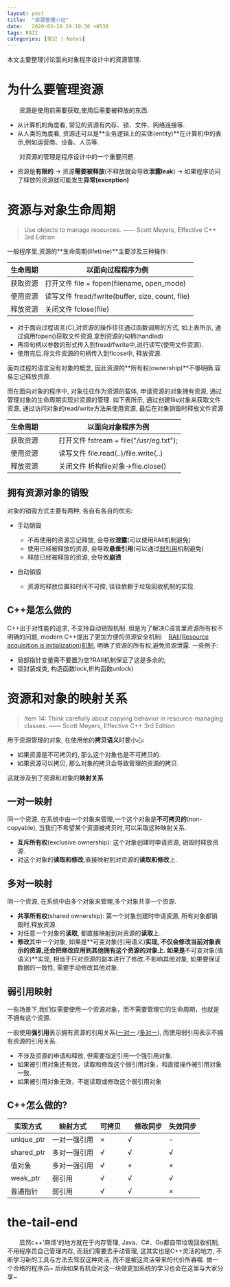 ```yaml
---
layout: post
title:  "资源管理小记"
date:   2020-03-20 19:10:36 +0530
tags: RAII 
categories: [笔记 | Notes]
---
```

本文主要整理讨论面向对象程序设计中的资源管理.

# 为什么要管理资源
&#8195;&#8195;资源是使用前需要获取,使用后需要被释放的东西.
+ 从计算机的角度看, 常见的资源有内存、锁、文件、网络连接等.
+ 从人类的角度看, 资源还可以是**业务逻辑上的实体(entity)**在计算机中的表示,例如运营商、设备、人员等.

&#8195;&#8195;对资源的管理是程序设计中的一个重要问题.
+ 资源是**有限的** -> 资源**需要被释放**(不释放就会导致**泄露leak**) -> 如果程序访问了释放的资源就可能发生**异常(exception)**


# 资源与对象生命周期

>  Use objects to manage resources. —— Scott Meyers, Effective C++ 3rd Edition

一般程序里,资源的**生命周期(lifetime)**主要涉及三种操作:

生命周期 | 以面向**过程**程序为例
-|-
获取资源  |    打开文件 file = fopen(filename, open_mode)
使用资源  |    读写文件 fread/fwrite(buffer, size, count, file)
释放资源  |    关闭文件 fclose(file)

+ 对于面向过程语言(C),对资源的操作往往通过函数调用的方式, 如上表所示, 通过调用fopen()获取文件资源,拿到资源的句柄(handled)
+ 再将句柄以参数的形式传入到fread/fwrite中,进行读写(使用文件资源).
+ 使用完后,将文件资源的句柄传入到flcose中, 释放资源.

面向过程的语言没有对象的概念, 因此资源的**所有权(ownership)**不够明确.容易忘记释放资源.

而在面向对象的程序中, 对象往往作为资源的载体, 申请资源的对象拥有资源, 通过管理对象的生命周期实现对资源的管理. 如下表所示, 通过创建file对象来获取文件资源, 通过访问对象的read/write方法来使用资源, 最后在对象销毁时释放文件资源

生命周期 | &#8195;&#8195;以面向**对象**程序为例
--- | ---
获取资源 | &#8195;&#8195;打开文件 fstream = file("/usr/eg.txt");
使用资源 | &#8195;&#8195;读写文件 file.read(..)/file.write(..)
释放资源 | &#8195;&#8195;关闭文件 析构file对象->flie.close()

## 拥有资源对象的销毁

对象的销毁方式主要有两种, 各自有各自的优劣:
+ 手动销毁
    - 不再使用的资源忘记释放, 会导致**泄露**(可以使用RAII机制避免)
    - 使用已经被释放的资源, 会导致**悬垂引用**(可以通过[弱引用](#弱引用映射)机制避免)
    - 释放已经被释放的资源, 会导致**崩溃** 

+ 自动销毁
    - 资源的释放位置和时间不可控, 往往依赖于垃圾回收机制的实现.

## C++是怎么做的

C++出于对性能的追求, 不支持自动销毁机制. 但是为了解决C语言里资源所有权不明确的问题, modern C++提出了更加方便的资源安全机制:&#8195;[RAII(Resource acquisition is initialization)机制](https://en.wikipedia.org/wiki/Resource_acquisition_is_initialization), 明确了资源的所有权,避免资源泄露. 一些例子:
+ 局部指针变量需不要置为空?RAII机制保证了这是多余的;
+ 锁封装成类, 构造函数lock,析构函数unlock)

# 资源和对象的映射关系

> Item 14: Think carefully about copying behavior in resource-managing classes. —— Scott Meyers, Effective C++ 3rd Edition

用于资源管理的对象, 在使用他的**拷贝语义**时要小心:
+ 如果资源是不可拷贝的, 那么这个对象也是不可拷贝的.
+ 如果资源可以拷贝, 那么对象的拷贝会导致管理的资源的拷贝.

这就涉及到了资源和对象的**映射关系**

## 一对一映射
同一个资源, 在系统中由一个对象来管理,一个这个对象是**不可拷贝的**(non-copyable), 当我们不希望某个资源被拷贝时,可以采取这种映射关系.
+ **互斥所有权**(exclusive ownership): 这个对象创建时申请资源, 销毁时释放资源.
+ 对这个对象的**读取和修改**,直接映射到对资源的**读取和修改**上.

## 多对一映射
同一个资源, 在系统中由多个对象来管理,多个对象共享一个资源.
+ **共享所有权**(shared ownership): 第一个对象创建时申请资源, 所有对象都销毁时,释放资源.
+ 对任意一个对象的**读取**, 都直接映射到对资源的**读取**上.
+ **修改**其中一个对象, 如果是**可变对象(引用语义)**实现, 不仅会修改当前对象表示的资源,还会把修改应用到其他拥有这个资源的对象上. 如果是**不可变对象(值语义)**实现, 相当于只对资源的副本进行了修改.不影响其他对象, 如果要保证数据的一致性, 需要手动修改其他对象.

## 弱引用映射
一些场景下,我们仅需要使用一个资源对象，而不需要管理它的生命周期，也就是不拥有这个资源.

一般使用**强引用**表示拥有资源的引用关系([一对一](#一对一映射) /[多对一](#多对一映射)), 而使用弱引用表示不拥有资源的引用关系.
+ 不涉及资源的申请和释放, 但需要指定引用一个强引用对象.
+ 如果被引用对象还有效，读取和修改这个弱引用对象，和直接操作被引用对象一致.
+ 如果被引用对象无效，不能读取或修改这个弱引用对象

## C++怎么做的?
实现方式 | 映射方式 | 可拷贝 |　修改同步 | 失效同步
--- | --- | --- | --- | ---
unique_ptr | 一对一强引用 | × | √ | -
shared_ptr | 多对一强引用 | √ | √ | √
值对象      | 多对一强引用 | √ | × | ×
weak_ptr   | 弱引用      | √ | √ | √
普通指针     | 弱引用      | √ | √ | ×


# the-tail-end
&#8195;&#8195;显然c++'麻烦'的地方就在于内存管理, Java、C#、Go都自带垃圾回收机制,不用程序员自己管理内存, 而我们需要去手动管理, 这其实也是C++灵活的地方, 不断学习新的工具与方法去驾驭这种灵活, 而不是被这灵活带来的代价所吞噬. 做一个合格的程序员~ 后续如果有机会对这一块做更加系统的学习也会在这里与大家分享~
